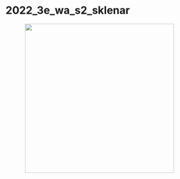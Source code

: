 # 2022_3e_wa_s2_sklenar
<p align="center" width="100%">
    <img src="https://media.tenor.com/x4TPrE9RvQgAAAAC/marin-marin-kitagawa.gif" width="400" height="400">
</p>
